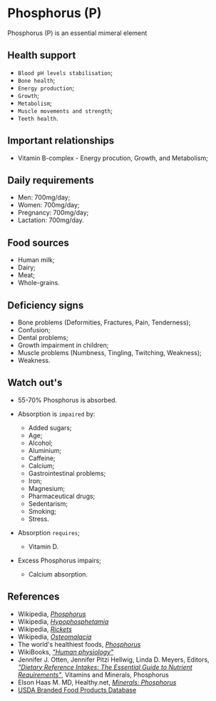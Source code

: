 # Phosphorus (P)
Phosphorus (P) is an essential mimeral element

## Health support
- `Blood pH levels stabilisation`;
- `Bone health`;
- `Energy production`;
- `Growth`;
- `Metabolism`;
- `Muscle movements and strength`;
- `Teeth health`.

## Important relationships
- Vitamin B-complex - Energy procution, Growth, and Metabolism;

## Daily requirements
- Men: 700mg/day;
- Women: 700mg/day;
- Pregnancy: 700mg/day;
- Lactation: 700mg/day.

## Food sources
- Human milk;
- Dairy;
- Meat;
- Whole-grains.

## Deficiency signs
- Bone problems (Deformities, Fractures, Pain, Tenderness);
- Confusion;
- Dental problems;
- Growth impairment in children;
- Muscle problems (Numbness, Tingling, Twitching, Weakness);
- Weakness.

## Watch out's
- 55-70% Phosphorus is absorbed.

- Absorption is `impaired` by:
    - Added sugars;
    - Age;
    - Alcohol;
	- Aluminium;
    - Caffeine;
	- Calcium;
    - Gastrointestinal problems;
	- Iron;
	- Magnesium;
    - Pharmaceutical drugs;
    - Sedentarism;
    - Smoking;
    - Stress.

- Absorption `requires`;
	- Vitamin D.
	
- Excess Phosphorus impairs;
	- Calcium absorption.

## References
- Wikipedia, [_Phosphorus_](https://en.wikipedia.org/wiki/Phosphorus)
- Wikipedia, [_Hypophosphetamia_](https://en.wikipedia.org/wiki/Hypophosphatemia#Signs_and_symptoms)
- Wikipedia, [_Rickets_](https://en.wikipedia.org/wiki/Rickets#Signs_and_symptoms)
- Wikipedia, [_Osteomalacia_](https://en.wikipedia.org/wiki/Osteomalacia#Signs_and_symptoms)
- The world's healthiest foods, [_Phosphorus_](http://www.whfoods.com/genpage.php?tname=nutrient&dbid=127)
- WikiBooks, [_"Human physiology"_](https://en.wikibooks.org/wiki/Human_Physiology/Nutrition#Minerals)
- Jennifer J. Otten, Jennifer Pitzi Hellwig, Linda D. Meyers, Editors, [_"Dietary Reference Intakes: The Essential Guide to Nutrient Requirements"_](https://www.amazon.com/Dietary-Reference-Intakes-Essential-Requirements/dp/0309157420), Vitamins and Minerals, Phosphorus
- Elson Haas M. MD, Healthy.net, [_Minerals: Phosphorus_](http://www.healthy.net/scr/Article.aspx?Id=2061)
- [USDA Branded Food Products Database](https://ndb.nal.usda.gov/ndb/nutrients/report/nutrientsfrm?max=1000&offset=0&totCount=0&nutrient1=305&nutrient2=&nutrient3=&subset=0&sort=c&measureby=g)